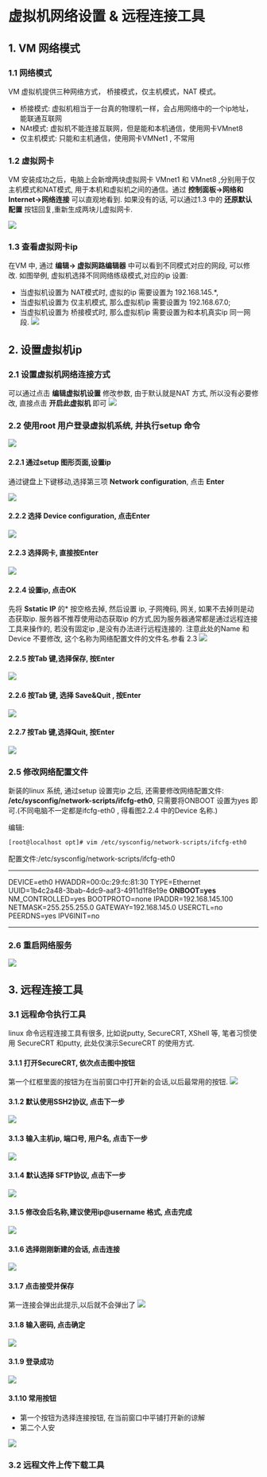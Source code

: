 # 虚拟机网络设置 & 远程连接工具
>

## 1. VM 网络模式

### 1.1 网络模式
  VM 虚拟机提供三种网络方式， 桥接模式，仅主机模式，NAT 模式。
* 桥接模式: 虚拟机相当于一台真的物理机一样，会占用网络中的一个ip地址， 能联通互联网
* NAt模式: 虚拟机不能连接互联网，但是能和本机通信，使用网卡VMnet8
* 仅主机模式: 只能和主机通信，使用网卡VMNet1 , 不常用

### 1.2 虚拟网卡
VM 安装成功之后，电脑上会新增两块虚拟网卡 VMnet1 和 VMnet8 ,分别用于仅主机模式和NAT模式, 用于本机和虚拟机之间的通信。通过 **控制面板->网络和Internet->网络连接** 可以直观地看到. 如果没有的话, 可以通过1.3 中的 **还原默认配置** 按钮回复,重新生成两块儿虚拟网卡.
  
  ![](/assets/vm_network_2017-05-22_182625.png)
  
### 1.3 查看虚拟网卡ip

  在VM 中, 通过 **编辑-> 虚拟网路编辑器** 中可以看到不同模式对应的网段, 可以修改. 如图举例, 虚拟机选择不同网络练级模式,对应的ip 设置:
  * 当虚拟机设置为 NAT模式时, 虚拟的ip 需要设置为 192.168.145.*, 
  * 当虚拟机设置为 仅主机模式, 那么虚拟机ip 需要设置为 192.168.67.0;
  * 当虚拟机设置为 桥接模式时, 那么虚拟机ip 需要设置为和本机真实ip 同一网段.
![](/assets/vm_network_2017-05-22_182516.png)


## 2. 设置虚拟机ip
### 2.1 设置虚拟机网络连接方式
可以通过点击 **编辑虚拟机设置** 修改参数, 由于默认就是NAT 方式, 所以没有必要修改, 直接点击 **开启此虚拟机** 即可
![](/assets/vm_network_2017-05-22_184149.png)


### 2.2 使用root 用户登录虚拟机系统, 并执行setup 命令
![](/assets/vm_network_2017-05-22_184432.png)


#### 2.2.1 通过setup 图形页面,设置ip
通过键盘上下键移动,选择第三项 **Network configuration**, 点击 **Enter**

![](/assets/vm_network_2017-05-22_184457.png)

#### 2.2.2 选择 Device configuration, 点击Enter
![](/assets/vm_network_2017-05-22_184507.png)

#### 2.2.3 选择网卡, 直接按Enter
![](/assets/vm_network_2017-05-22_184536.png)

#### 2.2.4 设置ip, 点击OK
先将 **Sstatic IP** 的* 按空格去掉, 然后设置 ip, 子网掩码, 网关, 如果不去掉则是动态获取ip. 服务器不推荐使用动态获取ip 的方式,因为服务器通常都是通过远程连接工具来操作的, 若没有固定ip ,是没有办法进行远程连接的. 注意此处的Name 和 Device 不要修改, 这个名称为网络配置文件的文件名.参看 2.3
![](/assets/vm_network_2017-05-22_184601.png)

#### 2.2.5 按Tab 键,选择保存, 按Enter
![](/assets/vm_network_2017-05-22_184638.png)

#### 2.2.6 按Tab 键, 选择 Save&Quit , 按Enter 
![](/assets/vm_network_2017-05-22_184736.png)

#### 2.2.7 按Tab 键,选择Quit, 按Enter
![](/assets/vm_network_2017-05-22_184801.png)


### 2.5 修改网络配置文件
新装的linux 系统, 通过setup 设置完ip 之后, 还需要修改网络配置文件: **/etc/sysconfig/network-scripts/ifcfg-eth0**, 只需要将ONBOOT 设置为yes 即可.(不同电脑不一定都是ifcfg-eth0 , 得看图2.2.4 中的Device 名称.)

编辑:
``` bash
[root@localhost opt]# vim /etc/sysconfig/network-scripts/ifcfg-eth0     
```

配置文件:/etc/sysconfig/network-scripts/ifcfg-eth0
***
DEVICE=eth0
HWADDR=00:0c:29:fc:81:30
TYPE=Ethernet
UUID=1b4c2a48-3bab-4dc9-aaf3-4911d1f8e19e
**ONBOOT=yes**
NM_CONTROLLED=yes
BOOTPROTO=none
IPADDR=192.168.145.100
NETMASK=255.255.255.0
GATEWAY=192.168.145.0
USERCTL=no
PEERDNS=yes
IPV6INIT=no
***


### 2.6 重启网络服务
![](/assets/vm_network_2017-05-22_185444.png)


## 3. 远程连接工具
### 3.1 远程命令执行工具
linux 命令远程连接工具有很多, 比如说putty, SecureCRT, XShell 等, 笔者习惯使用 SecureCRT 和putty, 此处仅演示SecureCRT 的使用方式.

#### 3.1.1 打开SecureCRT, 依次点击图中按钮
第一个红框里面的按钮为在当前窗口中打开新的会话,以后最常用的按钮.
![](/assets/vm_scrt_2017-05-22_192928.png)

#### 3.1.2 默认使用SSH2协议, 点击下一步
![](/assets/vm_scrt_2017-05-22_192134.png)

#### 3.1.3 输入主机ip, 端口号, 用户名, 点击下一步
![](/assets/vm_scrt_2017-05-22_192207.png)

#### 3.1.4 默认选择 SFTP协议, 点击下一步
![](/assets/vm_scrt_2017-05-22_192226.png)

#### 3.1.5 修改会后名称,建议使用ip@username 格式, 点击完成
![](/assets/vm_scrt_2017-05-22_192250.png)

#### 3.1.6 选择刚刚新建的会话, 点击连接
![](/assets/vm_scrt_2017-05-22_192306.png)

#### 3.1.7 点击接受并保存
第一连接会弹出此提示,以后就不会弹出了
![](/assets/vm_scrt_2017-05-22_192319.png)

#### 3.1.8 输入密码, 点击确定
![](/assets/vm_scrt_2017-05-22_192352.png)

#### 3.1.9 登录成功
![](/assets/vm_scrt_2017-05-22_192413.png)

#### 3.1.10 常用按钮
* 第一个按钮为选择连接按钮, 在当前窗口中平铺打开新的谅解
* 第二个人安

![](/assets/vm_scrt_2017-05-22_193844.png)

### 3.2 远程文件上传下载工具




















